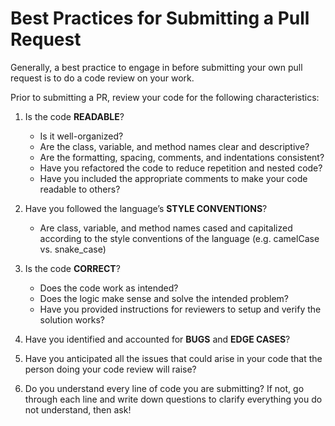 # Best Practices for Submitting a Pull Request

Generally, a best practice to engage in before submitting your own pull request is to do a code review on your work.

Prior to submitting a PR, review your code for the following characteristics:

1. Is the code **READABLE**?
   - Is it well-organized?
   - Are the class, variable, and method names clear and descriptive?
   - Are the formatting, spacing, comments, and indentations consistent?
   - Have you refactored the code to reduce repetition and nested code?
   - Have you included the appropriate comments to make your code readable to others?

2. Have you followed the language’s **STYLE CONVENTIONS**?
   - Are class, variable, and method names cased and capitalized according to the style conventions of the language (e.g. camelCase vs. snake_case)

3. Is the code **CORRECT**?
   - Does the code work as intended?
   - Does the logic make sense and solve the intended problem?
   - Have you provided instructions for reviewers to setup and verify the solution works?

4. Have you identified and accounted for **BUGS** and **EDGE CASES**?

5. Have you anticipated all the issues that could arise in your code that the person doing your code review will raise?

6. Do you understand every line of code you are submitting? If not, go through each line and write down questions to clarify everything you do not understand, then ask!
